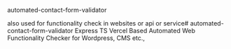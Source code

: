 automated-contact-form-validator

also used for functionality check in websites or api or service# automated-contact-form-validator
Express TS Vercel Based Automated Web Functionality Checker for Wordpress, CMS etc.,